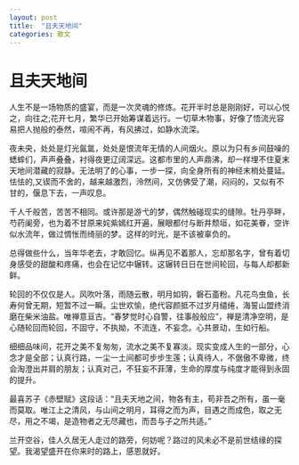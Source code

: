```yaml
---
layout: post
title:  "且夫天地间"
categories: 散文
---
```

# 且夫天地间


​	人生不是一场物质的盛宴，而是一次灵魂的修炼。花开半时总是刚刚好，可以心悦之，向往之;花开七月，繁华已开始筹谋着远行。一切草木物事，好像了悟流光容易把人抛般的泰然，喧闹不再，有风拂过，如静水流深。

​	夜未央，处处是灯光氤氲，处处是恨流年无情的人间烟火。原以为只有乡间鼓噪的蟋蟀们，声声叠叠，衬得夜更辽阔深远。这都市里的人声鼎沸，却一样埋不住夏末天地间潜藏的寂静。无法明了的心事，一步一探，向全身所有的神经末梢处蔓延。怯怯的,又锲而不舍的，越来越激烈，泠然间，又仿佛受了潮，闷闷的，又似有不甘的，偃息下去，一声叹息。

​	千人千般苦，苦苦不相同。或许那是游弋的梦，偶然触碰现实的缝隙。牡丹亭畔，芍药阑旁，也为着不甘原来姹紫嫣红开遍，展眼都付与断井颓垣，如花美眷，空许似水流年，做过惆怅而绮丽的梦。这样的时光，是不该被辜负的。

​	总得做些什么，当年华老去，才敢回忆。纵再见不着那人，忘却那名字，曾有着切身感受的甜酸和疼痛，也会在记忆中辗转。这辗转日日在世间轮回，与每人却都新鲜。

​	轮回的不仅仅是人。风吹叶落，雨随云散，明月如钩，磐石齑粉。凡花鸟虫鱼，长寿何曾无期，短暂不过一瞬。尘世欢愉，绝代容颜抵不过岁月缱绻，海誓山盟终消磨在柴米油盐。唯禅意亘古。“春梦觉时心自警，往事般般应”，禅是清净空明，是心随轮回而轮回，不固守，不执拗，不流连，不妄念。心共景动，生如行船。

​	细细品味间，花开之美不复匆匆，流水之美不复寡淡。现实变成人生的一部分，心念才是全部；认真行路，一尘一土间都可步步生莲；认真待人，不倨傲不卑微，终会淘澄出并肩的朋友；认真对己，不狂妄不菲薄，生命的厚度与纯度才能得到永固的提升。

​	最喜苏子《赤壁赋》这段话：“且夫天地之间，物各有主，苟非吾之所有，虽一毫而莫取。唯江上之清风，与山间之明月，耳得之而为声，目遇之而成色，取之无尽，用之不竭，是造物者之无尽藏也，而吾与子之所共适。”

​	兰开空谷，佳人久居无人走过的路旁，何妨呢？路过的风未必不是前世结缘的探望。我渴望盛开在你来时的路上，感恩就好。